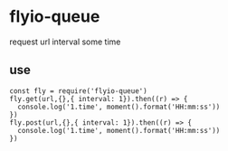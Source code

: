 <!-- not to html -->
# flyio-queue
request url interval some time

## use
```
const fly = require('flyio-queue')
fly.get(url,{},{ interval: 1}).then((r) => {
  console.log('1.time', moment().format('HH:mm:ss'))
})
fly.post(url,{},{ interval: 1}).then((r) => {
  console.log('1.time', moment().format('HH:mm:ss'))
})
```
